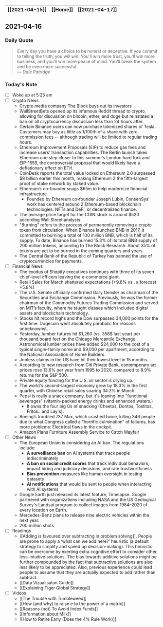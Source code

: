 | [[2021-04-15]] | [[Home]] | [[2021-04-17]] |
| :------------: | :------: | :------------: |

## 2021-04-16 

### Daily Quote
> Every day you have a choice to be honest or deceptive. If you commit to telling the truth, you will win. You'll win more trust, you'll win more business, and you'll win more peace of mind. You'll break the system and be even more successful.  
> &mdash; <cite>Dale Patridge</cite>

### Today's Note
- [ ] Woke up at 5:25 am
- [ ] Crypto News
	- Crypto media company The Block buys out its investors
	- WallStreetBets opened up its infamous Reddit thread to crypto, allowing for discussion on bitcoin, ether, and doge but reinstated a ban on all cryptocurrency discussion less than 24 hours after.
	- Certain Binance users can now purchase tokenized shares of Tesla. Customers may buy as little as 1/100th of a share with zero commission fees -- although trading will be limited to regular trading hours.
	- Ethereum Improvement Proposals (EIP) to reduce gas fees and increase users’ transaction capabilities. The Berlin launch takes Ethereum one step closer to this summer’s London hard fork and EIP-1559, the controversial proposal that would likely have a deflationary effect on ETH.
	- CoinDesk reports the total value locked on Ethereum 2.0 surpassed $8 billion earlier this month, making Ethereum 2 the fifth-largest proof of stake network by staked value. 
	- Ethereum’s co-founder snags $65m to help modernize financial infrastructure
		- Founded by Ethereum co-founder Joseph Lubin, ConsenSys’ work has centered around 2 Ethereum-based blockchain technologies: NFTs and DeFi, or decentralized finance.
	- The average price target for the COIN stock is around $520 according Wall Street analysts.
	- "Burning" refers to the process of permanently removing a crypto token from circulation. When Binance launched BNB in 2017, it committed to burning a total of 100 million BNB, which is half of its supply. To date, Binance has burned 15.3% of its total BNB supply of 200 million tokens, according to The Block Research. About 35% of tokens are yet to be burned in the coming quarters and years.
	- The Central Bank of the Republic of Turkey has banned the use of cryptocurrencies for payments.
- [ ] Financial News
	- The exodus of Shopify executives continues with three of its seven chief-level officers leaving the e-commerce giant. 
	- Retail Sales for March shattered expectations (+9.8% vs . a forecast +5.8%)
	- The U.S. Senate officially confirmed Gary Gensler as chairman of the Securities and Exchange Commission. Previously, he was the former chairman of the Commodity Futures Trading Commission and served on MIT’s faculty, where he taught classes which included digital assets and blockchain technology. 
	- Stocks hit record highs and the Dow surpassed 34,000 points for the first time. Dogecoin went absolutely parabolic for reasons unbeknownst. 
	- Yesterday, lumber futures hit \$1,260 (vs. 358\$ last year) per thousand board feet on the Chicago Mercantile Exchange. Astronomical lumber prices have added $24,000 to the cost of a typical single-family home and $9,000 per apartment, according to the National Association of Home Builders.
	- Jobless claims in the US have hit their lowest level in 15 months.
	- According to new research from Citi Private Bank, contemporary art prices rose 13.6% per year from 1995 to 2020, compared to 8.9% returns for the S&P 500.
	- Private equity funding for the U.S. oil sector is drying up.
	- The world's second-largest economy grew by 18.3% in the first quarter, with Chinese retail sales soaring 34.2% in March. 
	- Pepsi is really a snack company, but it's leaning into "functional beverages" (vitamin-packed energy drinks and enhanced waters.)
		- It owns the four big Os of snacking (Cheetos, Doritos, Tostitos, Fritos...and Lay's).
	- Boeing’s troubled 737 Max, which crashed twice, killing 346 people due to what Congress called a “horrific culmination” of failures, has more problems: Electrical flaws in the cockpit.
	- Amazon Plans Furniture Assembly Service to Catch Wayfair
- [ ] Other News 
	- The European Union is considering an AI ban. The regulations include:
		- **A surveillance ban** on AI systems that track people indiscriminately
		- **A ban on social credit scores** that track individual behaviors, impact hiring and judiciary decisions, and rate trustworthiness
		- **Bias prevention** measures like human oversight in testing datasets
		- **AI notifications** that would be sent to people when interacting with AI systems
	- Google Earth just released its latest feature, Timelapse. Google partnered with organizations including NASA and the US Geological Survey's Landsat program to collect images from 1984–2020 of every location on Earth.
	- Mercedes-Benz plans to release nine electric vehicles within the next year.
	- 200 million shots
- [ ] Readings
	- [[Adding is favoured over subtracting in problem solving]]. People are prone to apply a ‘what can we add here?’ heuristic (a default strategy to simplify and speed up decision-making). This heuristic can be overcome by exerting extra cognitive effort to consider other, less-intuitive solutions. The bias towards additive solutions might be further compounded by the fact that subtractive solutions are also less likely to be appreciated. Also, previous experience could lead people to assume that they are actually expected to add rather than subtract. 
	- [[Data Vizualisaton Guide]]
	- [[Explaining Tiger Global Strategy]]
- [ ] Videos
	- [[The Trouble with Tumbleweed]]
	- [[How (and why) to raise e to the power of a matrix]]
	- [[Reasons (not) To Avoid Index Funds]]
	- [[Information about Milk]]
	- [[How to Retire Early (Does the 4% Rule Work)]]